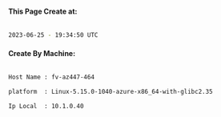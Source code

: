 
   
#### This Page Create at:

```bash

2023-06-25 - 19:34:50 UTC

```

#### Create By Machine:

```bash

Host Name : fv-az447-464

platform  : Linux-5.15.0-1040-azure-x86_64-with-glibc2.35

Ip Local  : 10.1.0.40

```

